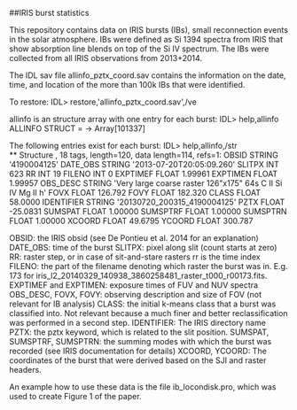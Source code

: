 ##IRIS burst statistics

This repository contains data on IRIS bursts (IBs), small reconnection events in the solar atmosphere. IBs were defined as Si 1394 spectra from IRIS that show absorption line blends on top of the Si IV spectrum. The IBs were collected from all IRIS observations from 2013+2014.

The IDL sav file allinfo_pztx_coord.sav contains the information on the date, time, and location of the more than 100k IBs that were identified.

To restore:
IDL> restore,'allinfo_pztx_coord.sav',/ve

allinfo is an structure array with one entry for each burst:
IDL> help,allinfo
ALLINFO         STRUCT    = -> <Anonymous> Array[101337]

The following entries exist for each burst:
IDL> help,allinfo,/str                                                        
** Structure <b3a5598>, 18 tags, length=120, data length=114, refs=1:
   OBSID           STRING    '4190004125'
   DATE_OBS        STRING    '2013-07-20T20:05:09.260'
   SLITPX          INT            623
   RR              INT             19
   FILENO          INT              0
   EXPTIMEF        FLOAT           1.99961
   EXPTIMEN        FLOAT           1.99957
   OBS_DESC        STRING    'Very large coarse raster 126"x175" 64s  C II   Si IV   Mg II h'
   FOVX            FLOAT           126.792
   FOVY            FLOAT           182.320
   CLASS           FLOAT           58.0000
   IDENTIFIER      STRING    '20130720_200315_4190004125'
   PZTX            FLOAT          -25.0831
   SUMSPAT         FLOAT           1.00000
   SUMSPTRF        FLOAT           1.00000
   SUMSPTRN        FLOAT           1.00000
   XCOORD          FLOAT           49.6795
   YCOORD          FLOAT           300.787

OBSID: the IRIS obsid (see De Pontieu et al. 2014 for an explanation)
DATE_OBS: time of the burst
SLITPX: pixel along slit (count starts at zero)
RR: raster step, or in case of sit-and-stare rasters rr is the time index
FILENO: the part of the filename denoting which raster the burst was in. E.g. 173 for iris_l2_20140329_140938_3860258481_raster_t000_r00173.fits.
EXPTIMEF and EXPTIMEN: exposure times of FUV and NUV spectra
OBS_DESC, FOVX, FOVY: observing description and size of FOV (not relevant for IB analysis)
CLASS: the initial k-means class that a burst was classified into. Not relevant because a much finer and better reclassification was performed in a second step.
IDENTIFIER: The IRIS directory name
PZTX: the pztx keyword, which is related to the slit position.
SUMSPAT, SUMSPTRF, SUMSPTRN: the summing modes with which the burst was recorded (see IRIS documentation for details)
XCOORD, YCOORD: The coordinates of the burst that were derived based on the SJI and raster headers.



An example how to use these data is the file ib_locondisk.pro, which was used to create Figure 1 of the paper.

